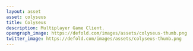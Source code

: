 ```yaml
---
layout: asset
asset: colyseus
title: Colyseus
description: Multiplayer Game Client.
opengraph_image: https://defold.com/images/assets/colyseus-thumb.png
twitter_image: https://defold.com/images/assets/colyseus-thumb.png
---
```

